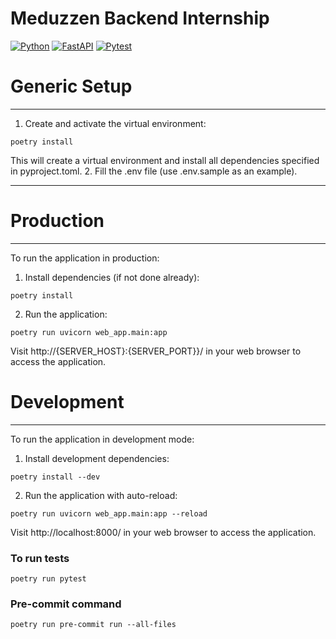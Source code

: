 # Meduzzen Backend Internship
[![Python](https://img.shields.io/badge/-Python-%233776AB?style=for-the-badge&logo=python&logoColor=white&labelColor=0a0a0a)](https://www.python.org/)
[![FastAPI](https://img.shields.io/badge/FastAPI-005571?style=for-the-badge&logo=fastapi&logoColor=white&labelColor=0a0a0a)](https://fastapi.tiangolo.com/)
[![Pytest](https://img.shields.io/badge/Pytest-0A9B38?style=for-the-badge&logo=pytest&logoColor=white&labelColor=0a0a0a)](https://pytest.org/)

# Generic Setup
***
1. Create and activate the virtual environment:
```
poetry install
```
This will create a virtual environment and install all dependencies specified in pyproject.toml.
2. Fill the .env file (use .env.sample as an example).
***
# Production
***
To run the application in production:
1. Install dependencies (if not done already):
```
poetry install
```
2. Run the application:
```
poetry run uvicorn web_app.main:app
```
Visit http://{SERVER_HOST}:{SERVER_PORT}}/ in your web browser to access the application.
# Development
***
To run the application in development mode:
1. Install development dependencies:
```
poetry install --dev
```
2. Run the application with auto-reload:
```
poetry run uvicorn web_app.main:app --reload
```
Visit http://localhost:8000/ in your web browser to access the application.
### To run tests
```
poetry run pytest
```
### Pre-commit command
```
poetry run pre-commit run --all-files
```
